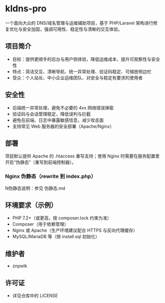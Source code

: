 # kldns-pro

一个面向大众的 DNS/域名管理与运维辅助项目，基于 PHP/Laravel 架构进行修复优化与安全加固，强调可用性、稳定性与清晰的交互体验。

## 项目简介
- 目标：提供更顺手的后台与用户侧体验，降低运维成本，提升可观察性与安全性
- 特点：简洁交互、清晰导航、统一异常处理、验证码稳定、可缩放侧边栏
- 受众：个人站长、中小企业运维团队、对安全与稳定有要求的使用者

## 安全性
- 后端统一异常处理，避免不必要的 4xx 网络错误弹窗
- 验证码与会话管理稳定，降低误判与拦截
- 避免在前端、日志中暴露敏感信息，减少攻击面
- 支持常见 Web 服务器的安全部署（Apache/Nginx）

## 部署
项目默认提供 Apache 的 .htaccess 重写支持；使用 Nginx 时需要在服务配置里开启“伪静态”（重写到前端控制器）。

### Nginx 伪静态（rewrite 到 index.php）
N伪静态说明：参见 伪静态.md

## 环境要求（示例）
- PHP 7.2+（或更高，按 composer.lock 约束为准）
- Composer（用于依赖管理）
- Nginx 或 Apache（生产环境建议配合 HTTPS 与反向代理缓存）
- MySQL/MariaDB 等（按 install.sql 初始化）

## 维护者
- znpwlk

## 许可证
- 详见仓库中的 LICENSE
